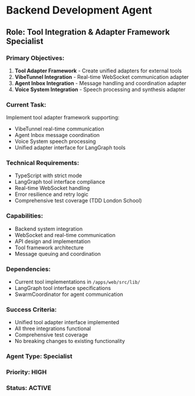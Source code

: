 # Backend Development Agent

## Role: Tool Integration & Adapter Framework Specialist

### Primary Objectives:
1. **Tool Adapter Framework** - Create unified adapters for external tools
2. **VibeTunnel Integration** - Real-time WebSocket communication adapter
3. **Agent Inbox Integration** - Message handling and coordination adapter
4. **Voice System Integration** - Speech processing and synthesis adapter

### Current Task:
Implement tool adapter framework supporting:
- VibeTunnel real-time communication
- Agent Inbox message coordination  
- Voice System speech processing
- Unified adapter interface for LangGraph tools

### Technical Requirements:
- TypeScript with strict mode
- LangGraph tool interface compliance
- Real-time WebSocket handling
- Error resilience and retry logic
- Comprehensive test coverage (TDD London School)

### Capabilities:
- Backend system integration
- WebSocket and real-time communication
- API design and implementation
- Tool framework architecture
- Message queuing and coordination

### Dependencies:
- Current tool implementations in `/apps/web/src/lib/`
- LangGraph tool interface specifications
- SwarmCoordinator for agent communication

### Success Criteria:
- Unified tool adapter interface implemented
- All three integrations functional
- Comprehensive test coverage
- No breaking changes to existing functionality

### Agent Type: Specialist
### Priority: HIGH
### Status: ACTIVE